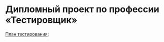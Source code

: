 # Дипломный проект по профессии «Тестировщик»

[План тестирования](https://github.com/valeit98/Project_Diploma/blob/main/Plan.md);